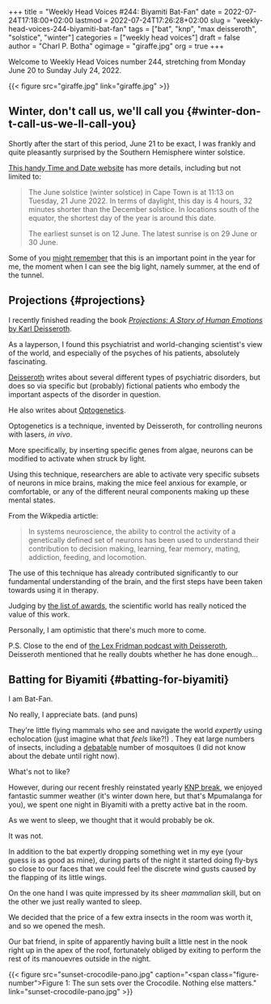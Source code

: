 +++
title = "Weekly Head Voices #244: Biyamiti Bat-Fan"
date = 2022-07-24T17:18:00+02:00
lastmod = 2022-07-24T17:26:28+02:00
slug = "weekly-head-voices-244-biyamiti-bat-fan"
tags = ["bat", "knp", "max deisseroth", "solstice", "winter"]
categories = ["weekly head voices"]
draft = false
author = "Charl P. Botha"
ogimage = "giraffe.jpg"
org = true
+++

Welcome to Weekly Head Voices number 244, stretching from Monday June 20 to
Sunday July 24,  2022.

{{< figure src="giraffe.jpg" link="giraffe.jpg" >}}


## Winter, don't call us, we'll call you {#winter-don-t-call-us-we-ll-call-you}

Shortly after the start of this period, June 21 to be exact, I was frankly and
quite pleasantly surprised by the Southern Hemisphere winter solstice.

[This handy Time and Date website](https://www.timeanddate.com/sun/south-AFRICA/cape-town) has more details, including but not limited
to:

> The June solstice (winter solstice) in Cape Town is at 11:13 on Tuesday, 21
> June 2022. In terms of daylight, this day is 4 hours, 32 minutes shorter than
> the December solstice. In locations south of the equator, the shortest day of
> the year is around this date.
>
> The earliest sunset is on 12 June. The latest sunrise is on 29 June or 30 June.

Some of you [might remember](/2021/06/16/weekly-head-voices-226-stress-practice/#solstice-tipping-point-is-coming) that this is an important point in the year for me,
the moment when I can see the big light, namely summer, at the end of the
tunnel.


## Projections {#projections}

I recently finished reading the book [_Projections: A Story of Human Emotions_
by Karl Deisseroth](https://www.goodreads.com/en/book/show/55411738-projections).

As a layperson, I found this psychiatrist and world-changing scientist's view
of the world, and especially of the psyches of his patients, absolutely
fascinating.

[Deisseroth](https://en.wikipedia.org/wiki/Karl_Deisseroth) writes about several different types of psychiatric disorders, but
does so via specific but (probably) fictional patients who embody the important
aspects of the disorder in question.

He also writes about [Optogenetics](https://en.wikipedia.org/wiki/Optogenetics).

Optogenetics is a technique, invented by Deisseroth, for controlling neurons
with lasers, _in vivo_.

More specifically, by inserting specific genes from algae, neurons can be
modified to activate when struck by light.

Using this technique, researchers are able to activate very specific subsets of
neurons in mice brains, making the mice feel anxious for example, or
comfortable, or any of the different neural components making up these mental
states.

From the Wikpedia artictle:

> In systems neuroscience, the ability to control the activity of a genetically
> defined set of neurons has been used to understand their contribution to
> decision making, learning, fear memory, mating, addiction, feeding, and
> locomotion.

The use of this technique has already contributed significantly to our
fundamental understanding of the brain, and the first steps have been taken
towards using it in therapy.

Judging by [the list of awards](https://en.wikipedia.org/wiki/Optogenetics#Awards), the scientific world has really noticed the
value of this work.

Personally, I am optimistic that there's much more to come.

P.S. Close to the end of [the Lex Fridman podcast with Deisseroth](https://lexfridman.com/karl-deisseroth/), Deisseroth
mentioned that he really doubts whether he has done enough...


## Batting for Biyamiti {#batting-for-biyamiti}

I am Bat-Fan.

No really, I appreciate bats. (and puns)

They're little flying mammals who see and navigate the world _expertly_ using
echolocation (just imagine what that _feels_ like?!) . They eat large numbers of
insects, including a [debatable](https://news.wisc.edu/study-bolsters-bats-reputation-as-mosquito-devourers/) number of mosquitoes (I did not know about the
debate until right now).

What's not to like?

However, during our recent freshly reinstated yearly [KNP break](/2019/06/30/weekly-head-voices-172-abc/), we enjoyed
fantastic summer weather (it's winter down here, but that's Mpumalanga for
you), we spent one night in Biyamiti with a pretty active bat in the room.

As we went to sleep, we thought that it would probably be ok.

It was not.

In addition to the bat expertly dropping something wet in my eye (your guess is
as good as mine), during parts of the night it started doing fly-bys so close
to our faces that we could feel the discrete wind gusts caused by the flapping
of its little wings.

On the one hand I was quite impressed by its sheer _mammalian_ skill, but on
the other we just really wanted to sleep.

We decided that the price of a few extra insects in the room was worth it, and
so we opened the mesh.

Our bat friend, in spite of apparently having built a little nest in the nook
right up in the apex of the roof, fortunately obliged by exiting to perform the
rest of its manouevres outside in the night.

{{< figure src="sunset-crocodile-pano.jpg" caption="<span class=\"figure-number\">Figure 1: </span>The sun sets over the Crocodile. Nothing else matters." link="sunset-crocodile-pano.jpg" >}}